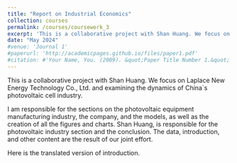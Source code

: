 ```yaml
---
title: "Report on Industrial Economics"
collection: courses
permalink: /courses/coursework_3
excerpt: 'This is a collaborative project with Shan Huang. We focus on Laplace New Energy Technology Co., Ltd. and examining the dynamics of China's photovoltaic cell industry.'
date: "May 2024"
#venue: 'Journal 1'
#paperurl: 'http://academicpages.github.io/files/paper1.pdf'
#citation: #'Your Name, You. (2009). &quot;Paper Title Number 1.&quot; <i>Journal 1</i>. 1(1).'
---
```


This is a collaborative project with Shan Huang. We focus on Laplace New Energy Technology Co., Ltd. and examining the dynamics of China`s photovoltaic cell industry.

I am responsible for the sections on the photovoltaic equipment manufacturing industry, the company, and the models, as well as the creation of all the figures and charts. Shan Huang, is responsible for the photovoltaic industry section and the conclusion. The data, introduction, and other content are the result of our joint effort.

Here is the translated version of introduction.